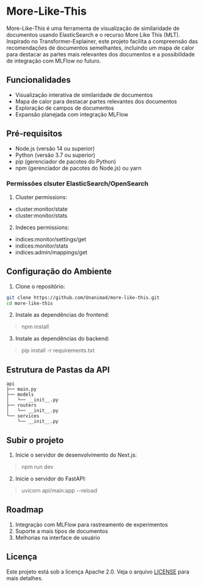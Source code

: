 # More-Like-This

More-Like-This é uma ferramenta de visualização de similaridade de documentos usando ElasticSearch e o recurso More Like This (MLT). Inspirado no Transformer-Explainer, este projeto facilita a compreensão das recomendações de documentos semelhantes, incluindo um mapa de calor para destacar as partes mais relevantes dos documentos e a possibilidade de integração com MLFlow no futuro.

## Funcionalidades

- Visualização interativa de similaridade de documentos
- Mapa de calor para destacar partes relevantes dos documentos
- Exploração de campos de documentos
- Expansão planejada com integração MLFlow

## Pré-requisitos

- Node.js (versão 14 ou superior)
- Python (versão 3.7 ou superior)
- pip (gerenciador de pacotes do Python)
- npm (gerenciador de pacotes do Node.js) ou yarn
  
### Permissões clsuter ElasticSearch/OpenSearch

1. Cluster permissions:

  - cluster:monitor/state
  - cluster:monitor/stats

2. Indeces permissions:
   
  - indices:monitor/settings/get
  - indices:monitor/stats
  - indices:admin/mappings/get


## Configuração do Ambiente

1. Clone o repositório:

```sh
git clone https://github.com/Unanimad/more-like-this.git
cd more-like-this
```

2. Instale as dependências do frontend:

> npm install

3. Instale as dependências do backend:

> pip install -r requirements.txt

## Estrutura de Pastas da API

```
api
├── main.py
├── models
│   └── __init__.py
├── routers
│   └── __init__.py
└── services
    └── __init__.py
```

## Subir o projeto

1. Inicie o servidor de desenvolvimento do Next.js:

> npm run dev

2. Inicie o servidor do FastAPI:

> uvicorn api/main:app --reload

## Roadmap

1. Integração com MLFlow para rastreamento de experimentos
1. Suporte a mais tipos de documentos
1. Melhorias na interface de usuário

## Licença

Este projeto está sob a licença Apache 2.0. Veja o arquivo [LICENSE](LICENSE.md) para mais detalhes.
